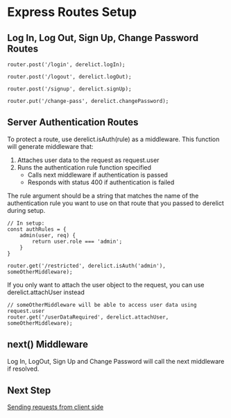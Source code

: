 # Express Routes Setup

## Log In, Log Out, Sign Up, Change Password Routes

```
router.post('/login', derelict.logIn);

router.post('/logout', derelict.logOut);

router.post('/signup', derelict.signUp);

router.put('/change-pass', derelict.changePassword);
```

## Server Authentication Routes

To protect a route, use derelict.isAuth(rule) as a middleware. This function will generate middleware that:
1. Attaches user data to the request as request.user
1. Runs the authentication rule function specified
    - Calls next middleware if authentication is passed
    - Responds with status 400 if authentication is failed

The rule argument should be a string that matches the name of the authentication rule you want to use on that route that you passed to derelict during setup.

```
// In setup:
const authRules = {
    admin(user, req) {
        return user.role === 'admin';
    }
}

router.get('/restricted', derelict.isAuth('admin'), someOtherMiddleware);
```

If you only want to attach the user object to the request, you can use derelict.attachUser instead

```
// someOtherMiddleware will be able to access user data using request.user
router.get('/userDataRequired', derelict.attachUser, someOtherMiddleware);

```

## next() Middleware
Log In, LogOut, Sign Up and Change Password will call the next middleware if resolved.

## Next Step

[Sending requests from client side](./client_usage.md)
